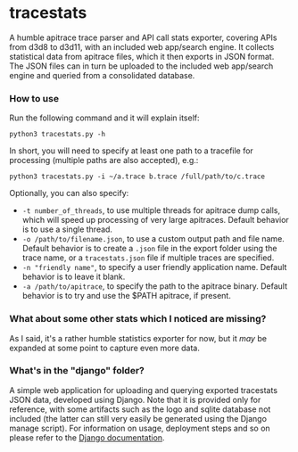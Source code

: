 # tracestats

A humble apitrace trace parser and API call stats exporter, covering APIs from d3d8 to d3d11, with an included web app/search engine. It collects statistical data from apitrace files, which it then exports in JSON format. The JSON files can in turn be uploaded to the included web app/search engine and queried from a consolidated database.

### How to use

Run the following command and it will explain itself:

```
python3 tracestats.py -h
```

In short, you will need to specify at least one path to a tracefile for processing (multiple paths are also accepted), e.g.:

```
python3 tracestats.py -i ~/a.trace b.trace /full/path/to/c.trace
```

Optionally, you can also specify:
- `-t number_of_threads`, to use multiple threads for apitrace dump calls, which will speed up processing of very large apitraces. Default behavior is to use a single thread.
- `-o /path/to/filename.json`, to use a custom output path and file name. Default behavior is to create a `.json` file in the export folder using the trace name, or a `tracestats.json` file if multiple traces are specified.
- `-n "friendly name"`, to specify a user friendly application name. Default behavior is to leave it blank.
- `-a /path/to/apitrace`, to specify the path to the apitrace binary. Default behavior is to try and use the $PATH apitrace, if present.

### What about some other stats which I noticed are missing?

As I said, it's a rather humble statistics exporter for now, but it *may* be expanded at some point to capture even more data.

### What's in the "django" folder?

A simple web application for uploading and querying exported tracestats JSON data, developed using Django. Note that it is provided only for reference, with some artifacts such as the logo and sqlite database not included (the latter can still very easily be generated using the Django manage script). For information on usage, deployment steps and so on please refer to the [Django documentation](https://docs.djangoproject.com/).

